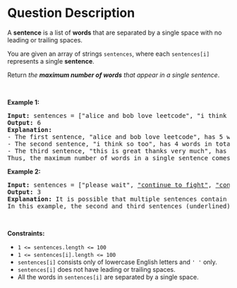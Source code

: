 # Question Description

<p>A <strong>sentence</strong> is a list of <strong>words</strong> that are separated by a single space&nbsp;with no leading or trailing spaces.</p>

<p>You are given an array of strings <code>sentences</code>, where each <code>sentences[i]</code> represents a single <strong>sentence</strong>.</p>

<p>Return <em>the <strong>maximum number of words</strong> that appear in a single sentence</em>.</p>

<p>&nbsp;</p>
<p><strong>Example 1:</strong></p>

<pre>
<strong>Input:</strong> sentences = [&quot;alice and bob love leetcode&quot;, &quot;i think so too&quot;, <u>&quot;this is great thanks very much&quot;</u>]
<strong>Output:</strong> 6
<strong>Explanation:</strong> 
- The first sentence, &quot;alice and bob love leetcode&quot;, has 5 words in total.
- The second sentence, &quot;i think so too&quot;, has 4 words in total.
- The third sentence, &quot;this is great thanks very much&quot;, has 6 words in total.
Thus, the maximum number of words in a single sentence comes from the third sentence, which has 6 words.
</pre>

<p><strong>Example 2:</strong></p>

<pre>
<strong>Input:</strong> sentences = [&quot;please wait&quot;, <u>&quot;continue to fight&quot;</u>, <u>&quot;continue to win&quot;</u>]
<strong>Output:</strong> 3
<strong>Explanation:</strong> It is possible that multiple sentences contain the same number of words. 
In this example, the second and third sentences (underlined) have the same number of words.
</pre>

<p>&nbsp;</p>
<p><strong>Constraints:</strong></p>

<ul>
	<li><code>1 &lt;= sentences.length &lt;= 100</code></li>
	<li><code>1 &lt;= sentences[i].length &lt;= 100</code></li>
	<li><code>sentences[i]</code> consists only of lowercase English letters and <code>&#39; &#39;</code> only.</li>
	<li><code>sentences[i]</code> does not have leading or trailing spaces.</li>
	<li>All the words in <code>sentences[i]</code> are separated by a single space.</li>
</ul>
